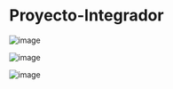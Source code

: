 # Proyecto-Integrador

![image](https://github.com/user-attachments/assets/446ad37c-20f2-415e-bb17-0457113f228f)

![image](https://github.com/user-attachments/assets/1dbf598f-8b74-4dd6-b84b-318e31ef27bd)


![image](https://github.com/user-attachments/assets/20698143-0834-4652-8eb0-99e46aa11450)
